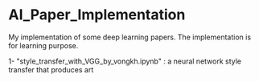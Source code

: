 # AI_Paper_Implementation
My implementation of some deep learning papers. The implementation is for learning purpose.


1- "style_transfer_with_VGG_by_vongkh.ipynb" : a neural network style transfer that produces art
